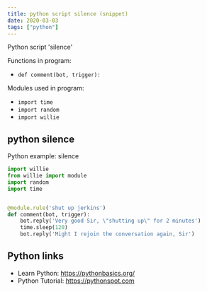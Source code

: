 ```yaml
---
title: python script silence (snippet)
date: 2020-03-03
tags: ["python"]
---
```

Python script 'silence'

Functions in program: 
* `def comment(bot, trigger):`

Modules used in program: 
* `import time`
* `import random`
* `import willie`

## python silence

Python example: silence

```python
import willie
from willie import module
import random
import time


@module.rule('shut up jerkins')
def comment(bot, trigger):
    bot.reply('Very good Sir, \"shutting up\" for 2 minutes')
    time.sleep(120)
    bot.reply('Might I rejoin the conversation again, Sir')


```

## Python links

- Learn Python: https://pythonbasics.org/
- Python Tutorial: https://pythonspot.com
